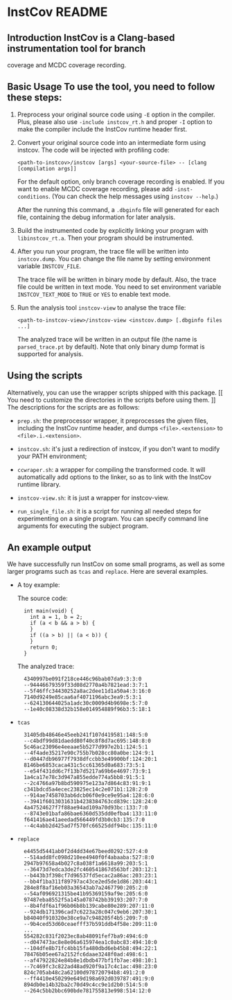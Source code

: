 # InstCov README

## Introduction InstCov is a Clang-based instrumentation tool for branch
coverage and MCDC coverage recording.

## Basic Usage To use the tool, you need to follow these steps:

1. Preprocess your original source code using `-E` option in the compiler.
Plus, please also use `-include instcov_rt.h` and proper `-I` option to make the
compiler include the InstCov runtime header first.

2. Convert your original source code into an intermediate form using
instcov. The code will be injected with profiling code:

	`<path-to-instcov>/instcov [args] <your-source-file> --
	[clang [compilation args]]`

	For the default option, only branch coverage recording is enabled.  If you
	want to enable MCDC coverage recording, please add `-inst-conditions`. (You
	can check the help messages using `instcov --help`.)

	After the running this command, a `.dbginfo` file will generated for each
	file, containing the debug information for later analysis.

3. Build the instrumented code by explicitly linking your program with
`libinstcov_rt.a`. Then your program should be instrumented.

4. After you run your program, the trace file will be written into
`instcov.dump`. You can change the file name by setting environment variable
`INSTCOV_FILE`.

	The trace file will be written in binary mode by default. Also, the trace
	file could be written in text mode. You need to set environment variable
	`INSTCOV_TEXT_MODE` to `TRUE` or `YES` to enable text mode.

5. Run the analysis tool `instcov-view` to analyse the trace file:

	`<path-to-instcov-view>/instcov-view <instcov.dump> [.dbginfo files ...]`

	The analyzed trace will be written in an output file (the name is
	`parsed_trace.pt` by default). Note that only binary dump format is
	supported for analysis.



## Using the scripts

Alternatively, you can use the wrapper scripts shipped with
this package. [[ You need to customize the directories in the scripts before using
them. ]] The descriptions for the scripts are as follows:

* `prep.sh`: the preprocessor wrapper, it preprocesses the given files,
including the InstCov runtime header, and dumps `<file>.<extension>` to
`<file>.i.<extension>`.

* `instcov.sh`: it's just a redirection of instcov, if you don't want to modify
your PATH environment;

* `ccwraper.sh`: a wrapper for compiling the transformed code. It will
automatically add options to the linker, so as to link with the InstCov runtime
library.

* `instcov-view.sh`: it is just a wrapper for instcov-view.

* `run_single_file.sh`: it is a script for running all needed steps for
experimenting on a single program. You can specify command line arguments for
executing the subject program.

## An example output

We have successfully run InstCov on some small programs, as well as some larger
programs such as `tcas` and `replace`. Here are several examples.

* A toy example:

	The source code:

		int main(void) {
		  int a = 1, b = 2;
		  if (a < b && a > b) {
		  }
		  if ((a > b) || (a < b)) {
		  }
		  return 0;
		}

	The analyzed trace:

		4340997be091f218ce446c96bab07da9:3:3:0
		--94446679359f33d08d2770a4b7821ead:3:7:1
		--5f46ffc34430252a8ac2dee11d1a50a4:3:16:0
		7140d9249e85caa6af4071196abc3ea9:5:3:1
		--624130644025a1adc30c0009d4b9698e:5:7:0
		--1e40c08338d32b158e014954889f96b3:5:18:1

* `tcas`

		31405db48646e45eeb241f107d419581:148:5:0
		--c4bdf99d81daedd80f40c8f8d7ac695:148:8:0
		5c46ac23096e4eeaae5b5277d997e2b1:124:5:1
		--4f4ade35217e90c755b7b028cc80a0be:124:9:1
		--d0447db96977f7938dfccbb3e49900bf:124:20:1
		8146be6853caca431c5cc61365d0a683:73:5:1
		--e54f431dd6c7f13b7d5217a69b6e4697:73:9:1
		1a4ca17e78c3d947a855edde774a5bb8:91:5:1
		--2c4766a97b8bd590975e123a7d864c83:91:9:1
		c341bdcd5a4ecec23825ec14c2e071b1:128:2:0
		--914ae7458703ab6dcb06f0e9ce9e95a4:128:6:0
		--3941f6013031631b4238384763cd839c:128:24:0
		4a47524627f7f88ae94ad109a70d93bc:133:7:0
		--8743e01bafa86bae6360d535dd0efba4:133:11:0
		f641416ae41aeedad566449fd3b0cb3:135:7:0
		--4c4abb2d425ad7f570fc66525ddf94bc:135:11:0

* `replace`

		e4455d5441ab0f2d4dd34e67beed0292:527:4:0
		--514add8fc098d210ee4940f0f4abaaba:527:8:0
		2947b97658a4b027c8a038f1a6618a99:203:5:1
		--36473d7edca3de2fc460541867d563bf:203:12:1
		--b443b3f398cf7d96537fd5ecac2a86ac:203:23:1
		--bb4f1ba311f89797ac43ce2ed5de1d86:203:44:1
		284e8f8af16eb03a36543ab7a2467790:205:2:0
		--54af096921315be41b95369159af9e:205:6:0
		97487eba8552f5a145a078742bb39193:207:7:0
		--8b4fdf6a1f96b06b8b139cabe80e289:207:11:0
		--924db171396cad7c6223a28c047c9eb6:207:30:1
		b84040f910320e38ce9a7c948205f4b5:209:7:0
		--9b4ced53d60ceaefff37b591ddb4f58e:209:11:0
		...
		554282c831f2023ec8ab48091fef7ba9:494:6:0
		--d047473ac8e8e06a615974ea1c0abc83:494:10:0
		--104dfe8b71fc4bb15fa480dbd6eb45b8:494:22:1
		78476b05ee67a2152fc6daae3248f0ad:498:6:1
		--af47922824e84b8e1dbdb477bf1fb7ae:498:10:1
		--7c469fc3c822ad48ad920f9a17c4c1ac:498:23:0
		824c705ab48c2a62100d978720794b8:491:2:0
		--ff4410e450299e649d198a692d039787:491:9:0
		894db0e14b32ba2c70d49c4cc9e1d2b0:514:5:0
		--264c5bb2bbc690bde781755813e998:514:12:0

